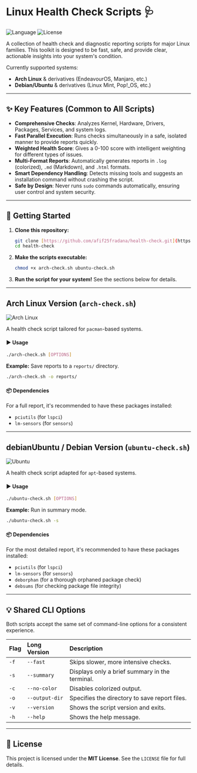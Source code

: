 # Linux Health Check Scripts 🩺

![Language](https://img.shields.io/badge/Made%20with-Bash-blue?style=for-the-badge&logo=gnu-bash)
![License](https://img.shields.io/badge/License-MIT-purple?style=for-the-badge)

A collection of health check and diagnostic reporting scripts for major Linux families. This toolkit is designed to be fast, safe, and provide clear, actionable insights into your system's condition.

Currently supported systems:
* **Arch Linux** & derivatives (EndeavourOS, Manjaro, etc.)
* **Debian/Ubuntu** & derivatives (Linux Mint, Pop!_OS, etc.)

---

## ✨ Key Features (Common to All Scripts)

* **Comprehensive Checks**: Analyzes Kernel, Hardware, Drivers, Packages, Services, and system logs.
* **Fast Parallel Execution**: Runs checks simultaneously in a safe, isolated manner to provide reports quickly.
* **Weighted Health Score**: Gives a 0-100 score with intelligent weighting for different types of issues.
* **Multi-Format Reports**: Automatically generates reports in `.log` (colorized), `.md` (Markdown), and `.html` formats.
* **Smart Dependency Handling**: Detects missing tools and suggests an installation command without crashing the script.
* **Safe by Design**: Never runs `sudo` commands automatically, ensuring user control and system security.

---

## 🚀 Getting Started

1.  **Clone this repository:**
    ```bash
    git clone [https://github.com/afif25fradana/health-check.git](https://github.com/afif25fradana/health-check.git)
    cd health-check
    ```

2.  **Make the scripts executable:**
    ```bash
    chmod +x arch-check.sh ubuntu-check.sh
    ```

3.  **Run the script for your system!** See the sections below for details.

---

## Arch Linux Version (`arch-check.sh`)

![Arch Linux](https://img.shields.io/badge/Arch%20Linux-1793D1?style=for-the-badge&logo=arch-linux&logoColor=white)

A health check script tailored for `pacman`-based systems.

#### ▶️ Usage
```bash
./arch-check.sh [OPTIONS]
```
**Example:** Save reports to a `reports/` directory.
```bash
./arch-check.sh -o reports/
```

#### 📦 Dependencies
For a full report, it's recommended to have these packages installed:
* `pciutils` (for `lspci`)
* `lm-sensors` (for `sensors`)

---

## debianUbuntu / Debian Version (`ubuntu-check.sh`)

![Ubuntu](https://img.shields.io/badge/Ubuntu-E95420?style=for-the-badge&logo=ubuntu&logoColor=white)

A health check script adapted for `apt`-based systems.

#### ▶️ Usage
```bash
./ubuntu-check.sh [OPTIONS]
```
**Example:** Run in summary mode.
```bash
./ubuntu-check.sh -s
```

#### 📦 Dependencies
For the most detailed report, it's recommended to have these packages installed:
* `pciutils` (for `lspci`)
* `lm-sensors` (for `sensors`)
* `deborphan` (for a thorough orphaned package check)
* `debsums` (for checking package file integrity)

---

## 💡 Shared CLI Options

Both scripts accept the same set of command-line options for a consistent experience.

| Flag | Long Version    | Description                                  |
| :--- | :-------------- | :------------------------------------------- |
| `-f` | `--fast`        | Skips slower, more intensive checks.         |
| `-s` | `--summary`     | Displays only a brief summary in the terminal. |
| `-c` | `--no-color`    | Disables colorized output.                   |
| `-o` | `--output-dir`  | Specifies the directory to save report files. |
| `-v` | `--version`     | Shows the script version and exits.          |
| `-h` | `--help`        | Shows the help message.                      |

---

## 📜 License

This project is licensed under the **MIT License**. See the `LICENSE` file for full details.
